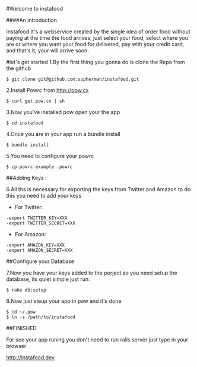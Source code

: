 #Welcome to instafood

####An introduction

Instafood it's a webservice created by the single idea of order food without paying at the time the food arrives, just select your food, select where you are or where you want your food for delivered, pay with your credit card, and that's it, your will arrive soon.

#let's get started
1.By the first thing you gonna do is clone the Repo from the github

<pre><code>$ git clone git@github.com:supherman/instafood.git
</code></pre>

2.Install Powrc from <http://pow.cx>
<pre><code>$ curl get.pow.cx | sh
</code></pre>

3.Now you've installed pow open your the app 

<pre><code>$ cd instafood
</code></pre>

4.Once you are in your app run a bundle install

<pre><code>$ bundle install
</code></pre>

5.You need to configure your powrc
<pre><code>$ cp.powrc.example .powrc
</code></pre>
##Adding Keys :

6.All ths is necessary for exporting the keys from Twitter and Amazon to do this you need to add your keys  


* For Twitter:

<pre><code>-export TWITTER_KEY=XXX
-export TWITTER_SECRET=XXX
</code></pre>

* For Amazon:

<pre><code>-export AMAZON_KEY=XXX
-export AMAZON_SECRET=XXX
</code></pre>
##Configure your Database

7.Now you have your keys added to the porject so you need setup the database, its quiet simple just run:

<pre><code>$ rake db:setup
</code></pre>
8.Now just steup your app in pow and it's done 

<pre><code>$ cd ~/.pow
$ ln -s /path/to/instafood
</code></pre>

##FINISHED


For see your app runing you don't need to run rails server just type in your browser 



<http://instafood.dev>

